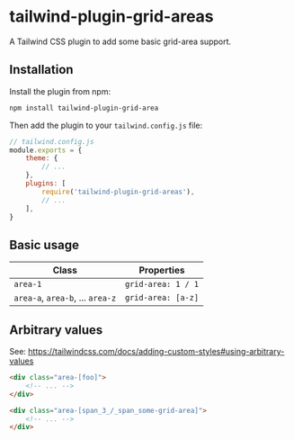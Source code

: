 # tailwind-plugin-grid-areas

A Tailwind CSS plugin to add some basic grid-area support.

## Installation

Install the plugin from npm:

```sh
npm install tailwind-plugin-grid-area
```

Then add the plugin to your `tailwind.config.js` file:

```js
// tailwind.config.js
module.exports = {
    theme: {
        // ...
    },
    plugins: [
        require('tailwind-plugin-grid-areas'),
        // ...
    ],
}
```

## Basic usage

| Class                           | Properties         |
| ------------------------------- | ------------------ |
| `area-1`                        | `grid-area: 1 / 1` |
| `area-a`, `area-b`, ... `area-z` | `grid-area: [a-z]` |

## Arbitrary values

See: https://tailwindcss.com/docs/adding-custom-styles#using-arbitrary-values

```html
<div class="area-[foo]">
    <!-- ... -->
</div>
```

```html
<div class="area-[span_3_/_span_some-grid-area]">
    <!-- ... -->
</div>
```
